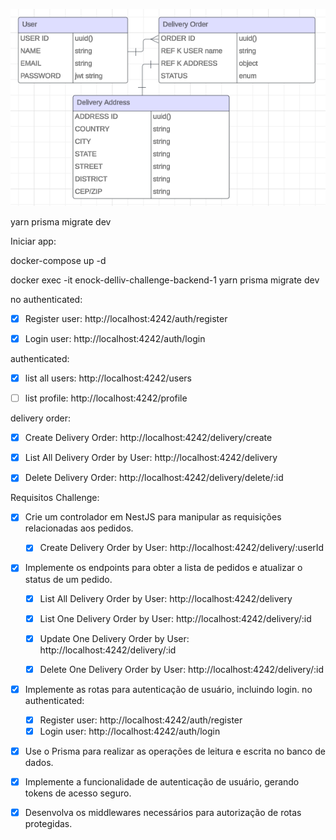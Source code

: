 

![diagram](diagram.png)


yarn prisma migrate dev


Iniciar app:



docker-compose up -d

docker exec -it enock-delliv-challenge-backend-1 yarn prisma migrate dev




no authenticated:
- [x] Register user: http://localhost:4242/auth/register
- [x] Login user: http://localhost:4242/auth/login


authenticated:
- [x] list all users: http://localhost:4242/users

- [ ] list profile: http://localhost:4242/profile

delivery order:
- [x] Create Delivery Order: http://localhost:4242/delivery/create

- [x] List All Delivery Order by User: http://localhost:4242/delivery

- [x] Delete Delivery Order: http://localhost:4242/delivery/delete/:id


Requisitos Challenge:

- [x] Crie um controlador em NestJS para manipular as requisições relacionadas aos pedidos.
  - [x] Create Delivery Order by User: http://localhost:4242/delivery/:userId

- [x] Implemente os endpoints para obter a lista de pedidos e atualizar o status de um pedido.
  - [x] List All Delivery Order by User: http://localhost:4242/delivery
  - [x] List One Delivery Order by User: http://localhost:4242/delivery/:id
  - [x] Update One Delivery Order by User: http://localhost:4242/delivery/:id
  - [x] Delete One Delivery Order by User: http://localhost:4242/delivery/:id


- [x] Implemente as rotas para autenticação de usuário, incluindo login.
  no authenticated:
    - [x] Register user: http://localhost:4242/auth/register
    - [x] Login user: http://localhost:4242/auth/login

- [x] Use o Prisma para realizar as operações de leitura e escrita no banco de dados.

- [x] Implemente a funcionalidade de autenticação de usuário, gerando tokens de acesso seguro.

- [x] Desenvolva os middlewares necessários para autorização de rotas protegidas.
